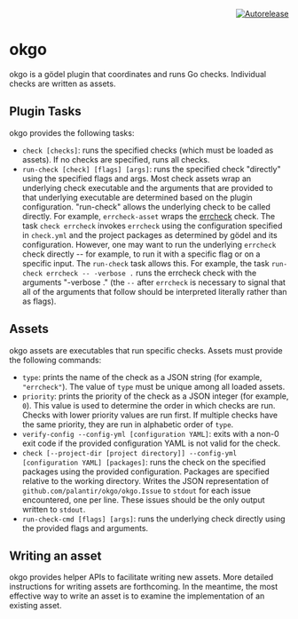 <p align="right">
<a href="https://autorelease.general.dmz.palantir.tech/palantir/okgo"><img src="https://img.shields.io/badge/Perform%20an-Autorelease-success.svg" alt="Autorelease"></a>
</p>

okgo
====
okgo is a gödel plugin that coordinates and runs Go checks. Individual checks are written as assets.

Plugin Tasks
------------
okgo provides the following tasks:

* `check [checks]`: runs the specified checks (which must be loaded as assets). If no checks are specified, runs all
  checks.
* `run-check [check] [flags] [args]`: runs the specified check "directly" using the specified flags and args. Most check
  assets wrap an underlying check executable and the arguments that are provided to that underlying executable are
  determined based on the plugin configuration. "run-check" allows the underlying check to be called directly. For
  example, `errcheck-asset` wraps the [errcheck](https://github.com/kisielk/errcheck) check. The task `check errcheck`
  invokes `errcheck` using the configuration specified in `check.yml` and the project packages as determined by gödel
  and its configuration. However, one may want to run the underlying `errcheck` check directly -- for example, to run it
  with a specific flag or on a specific input. The `run-check` task allows this. For example, the task
  `run-check errcheck -- -verbose .` runs the errcheck check with the arguments "-verbose ." (the `--` after `errcheck`
  is necessary to signal that all of the arguments that follow should be interpreted literally rather than as flags).

Assets
------
okgo assets are executables that run specific checks. Assets must provide the following commands:

* `type`: prints the name of the check as a JSON string (for example, `"errcheck"`). The value of `type` must be unique
  among all loaded assets.
* `priority`: prints the priority of the check as a JSON integer (for example, `0`). This value is used to determine the
  order in which checks are run. Checks with lower priority values are run first. If multiple checks have the same
  priority, they are run in alphabetic order of `type`.
* `verify-config --config-yml [configuration YAML]`: exits with a non-0 exit code if the provided configuration YAML is
  not valid for the check.
* `check [--project-dir [project directory]] --config-yml [configuration YAML] [packages]`: runs the check on the
  specified packages using the provided configuration. Packages are specified relative to the working directory. Writes
  the JSON representation of `github.com/palantir/okgo/okgo.Issue` to `stdout` for each issue encountered, one per line.
  These issues should be the only output written to `stdout`.
* `run-check-cmd [flags] [args]`: runs the underlying check directly using the provided flags and arguments.

Writing an asset
----------------
okgo provides helper APIs to facilitate writing new assets. More detailed instructions for writing assets are
forthcoming. In the meantime, the most effective way to write an asset is to examine the implementation of an existing
asset.
